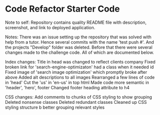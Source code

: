 # Code Refactor Starter Code

Note to self: Repository contains quality README file with description, screenshot, and link to deployed application.


Notes: There was an issue setting up the repository that was solved with help from a tutor. Hence several commits with the name 'test push #'. And the projects "Develop" folder was deleted. Before that there were several changes made to the challenge code. All of which are documented below.

Index changes:
Title in head was changed to reflect clients company
Fixed broken link for 'search-engine-optimizaton' had a class when it needed id
Fixed image of 'search image optimization' which promptly broke after above
Added alt descriptions to all images
Rearranged a few lines of code in 'head'
Cut the 'us' in 'en-us' in top html
Made code more semantic in 'header', 'hero', footer
Changed footer heading attribute to h4

CSS changes:
Add comments to chunks of CSS styling to show grouping
Deleted nonsense classes
Deleted redundant classes
Cleaned up CSS styling structure b better grouping relevant styles